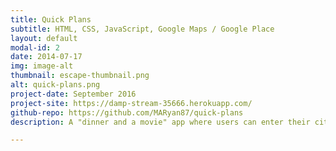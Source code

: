```yaml
---
title: Quick Plans
subtitle: HTML, CSS, JavaScript, Google Maps / Google Place
layout: default
modal-id: 2
date: 2014-07-17
img: image-alt
thumbnail: escape-thumbnail.png
alt: quick-plans.png
project-date: September 2016
project-site: https://damp-stream-35666.herokuapp.com/
github-repo: https://github.com/MARyan87/quick-plans
description: A "dinner and a movie" app where users can enter their city, zip code, and the data they want to make plans to get search results for nearby restaurants and movies. Selecting any restaurant and movie theater combination automatically pulls up directions with Google Maps. Users can also quickly navigate to the restaurants' websites to view menus / make a reservation, or to Fandango to purchase tickets for the movie they selected.

---
```

